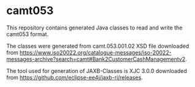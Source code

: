 # camt053
This repository contains generated Java classes to read and write the camt053 format.

The classes were generated from camt.053.001.02 XSD file downloaded from https://www.iso20022.org/catalogue-messages/iso-20022-messages-archive?search=camt#Bank2CustomerCashManagementv2.

The tool used for generation of JAXB-Classes is XJC 3.0.0 downloaded from https://github.com/eclipse-ee4j/jaxb-ri/releases.
